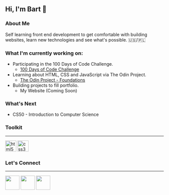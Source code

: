 ## **Hi, I'm Bart** :wave:

### **About Me** 
Self learning front end development to get comfortable with building websites, learn new technologies and see what's possible. :us:/:poland:
<br>

### **What I'm currently working on:**
- Participating in the 100 Days of Code Challenge.
   - [100 Days of Code Challenge](https://www.100daysofcode.com/)
- Learning about HTML, CSS and JavaScript via The Odin Project.
   - [The Odin Project - Foundations](https://www.theodinproject.com/paths/foundations/courses/foundations)
- Building projects to fill portfolio.
   - My Website (Coming Soon)

### **What's Next**
- CS50 - Introduction to Computer Science

### **Toolkit**
___
<!-- HTML -->
<p align=left>
<img src="https://upload.wikimedia.org/wikipedia/commons/thumb/3/38/HTML5_Badge.svg/1920px-HTML5_Badge.svg.png" alt="html5" width="35" />
<!-- CSS -->
<img src="https://upload.wikimedia.org/wikipedia/commons/thumb/6/62/CSS3_logo.svg/1920px-CSS3_logo.svg.png" alt="css3" width="35"/> 
<!-- JavaScript -->
<!-- <img src="https://raw.githubusercontent.com/devicons/devicon/master/icons/javascript/javascript-original.svg" alt="javascript" width="40" height="40"/> -->
</p>

### **Let's Connect**
___
<!-- TWITTER -->
<a href="https://twitter.com/bartbzd">
<img src="https://logos-world.net/wp-content/uploads/2020/04/Twitter-Logo-700x394.png" width="45"></a>

<!-- DISCORD -->
<a href="https://discordapp.com/users/218802607043510282">
 <img src="https://logos-world.net/wp-content/uploads/2020/12/Discord-Logo-700x394.png" width="45"></a>
 <!-- EMAIL -->
<a href="mailto: bbart318@gmail.com"><img src="https://logos-world.net/wp-content/uploads/2020/11/Gmail-Logo-700x394.png" width="45"></a>

